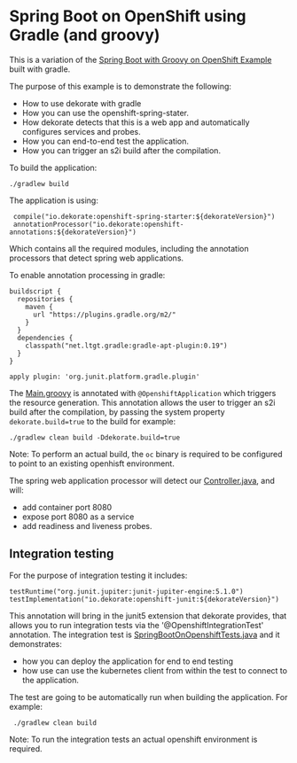 # Spring Boot on OpenShift using Gradle (and groovy)

This is a variation of the [Spring Boot with Groovy on OpenShift Example](../spring-boot-with-groovy-on-openshift-example) built with gradle.

The purpose of this example is to demonstrate the following:

- How to use dekorate with gradle
- How you can use the openshift-spring-stater.
- How dekorate detects that this is a web app and automatically configures services and probes.
- How you can end-to-end test the application.
- How you can trigger an s2i build after the compilation.


To build the application:

    ./gradlew build
    
The application is using:

     compile("io.dekorate:openshift-spring-starter:${dekorateVersion}")
     annotationProcessor("io.dekorate:openshift-annotations:${dekorateVersion}")

Which contains all the required modules, including the annotation processors that detect spring web applications.


To enable annotation processing in gradle:

    buildscript {
      repositories {
        maven {
          url "https://plugins.gradle.org/m2/"
        }
      }
      dependencies {
        classpath("net.ltgt.gradle:gradle-apt-plugin:0.19")
      }
    }
    
    apply plugin: 'org.junit.platform.gradle.plugin'
    
The [Main.groovy](src/main/groovy/io/dekorate/example/Main.groovy) is annotated with `@OpenshiftApplication` which triggers the resource generation.
This annotation allows the user to trigger an s2i build after the compilation, by passing the system property 
`dekorate.build=true` to the build for example:

    ./gradlew clean build -Ddekorate.build=true

Note: To perform an actual build, the `oc` binary is required to be configured to point to an existing openhisft environment.

The spring web application processor will detect our [Controller.java](src/main/groovy/io/dekorate/example/Controller.groovy), and will:

- add container port 8080
- expose port 8080 as a service
- add readiness and liveness probes.

## Integration testing

For the purpose of integration testing it includes:

    testRuntime("org.junit.jupiter:junit-jupiter-engine:5.1.0")
    testImplementation("io.dekorate:openshift-junit:${dekorateVersion}")

This annotation will bring in the junit5 extension that dekorate provides, that allows you to run integration tests via the '@OpenshiftIntegrationTest' annotation.
The integration test is [SpringBootOnOpenshiftTests.java](src/test/groovy/io/dekorate/example/SpringBootOnOpenshiftTests.groovy) and it demonstrates:

- how you can deploy the application for end to end testing
- how use can use the kubernetes client from within the test to connect to the application.

The test are going to be automatically run when building the application. For example:

     ./gradlew clean build
    
Note: To run the integration tests an actual openshift environment is required.
